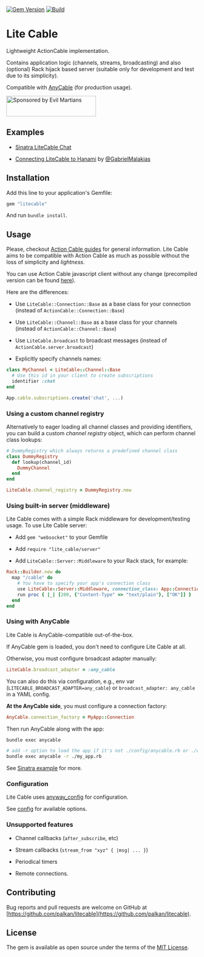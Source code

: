 [![Gem Version](https://badge.fury.io/rb/litecable.svg)](https://rubygems.org/gems/litecable)
[![Build](https://github.com/palkan/litecable/workflows/Build/badge.svg)](https://github.com/palkan/litecable/actions)

# Lite Cable

Lightweight ActionCable implementation.

Contains application logic (channels, streams, broadcasting) and also (optional) Rack hijack based server (suitable only for development and test due to its simplicity).

Compatible with [AnyCable](http://anycable.io) (for production usage).

<a href="https://evilmartians.com/">
<img src="https://evilmartians.com/badges/sponsored-by-evil-martians.svg" alt="Sponsored by Evil Martians" width="236" height="54"></a>

## Examples

- [Sinatra LiteCable Chat](https://github.com/palkan/litecable/tree/master/examples/sinatra)

- [Connecting LiteCable to Hanami](http://gabrielmalakias.com.br/ruby/hanami/iot/2017/05/26/websockets-connecting-litecable-to-hanami.html) by [@GabrielMalakias](https://github.com/GabrielMalakias)

## Installation

Add this line to your application's Gemfile:

```ruby
gem "litecable"
```

And run `bundle install`.

## Usage

Please, checkout [Action Cable guides](http://guides.rubyonrails.org/action_cable_overview.html) for general information. Lite Cable aims to be compatible with Action Cable as much as possible without the loss of simplicity and _lightness_.

You can use Action Cable javascript client without any change (precompiled version can be found [here](https://github.com/palkan/litecable/tree/master/examples/sinatra/assets/cable.js)).

Here are the differences:

- Use `LiteCable::Connection::Base` as a base class for your connection (instead of `ActionCable::Connection::Base`)

- Use `LiteCable::Channel::Base` as a base class for your channels (instead of `ActionCable::Channel::Base`)

- Use `LiteCable.broadcast` to broadcast messages (instead of `ActionCable.server.broadcast`)

- Explicitly specify channels names:

```ruby
class MyChannel < LiteCable::Channel::Base
  # Use this id in your client to create subscriptions
  identifier :chat
end
```

```js
App.cable.subscriptions.create('chat', ...)
```

### Using a custom channel registry

Alternatively to eager loading all channel classes and providing identifiers, you can build a custom _channel registry_ object, which can perform channel class lookups:

```ruby
# DummyRegistry which always returns a predefined channel class
class DummyRegistry
  def lookup(channel_id)
    DummyChannel
  end
end

LiteCable.channel_registry = DummyRegistry.new
```

### Using built-in server (middleware)

Lite Cable comes with a simple Rack middleware for development/testing usage.
To use Lite Cable server:

- Add `gem "websocket"` to your Gemfile

- Add `require "lite_cable/server"`

- Add `LiteCable::Server::Middleware` to your Rack stack, for example:

```ruby
Rack::Builder.new do
  map "/cable" do
    # You have to specify your app's connection class
    use LiteCable::Server::Middleware, connection_class: App::Connection
    run proc { |_| [200, {"Content-Type" => "text/plain"}, ["OK"]] }
  end
end
```

### Using with AnyCable

Lite Cable is AnyCable-compatible out-of-the-box.

If AnyCable gem is loaded, you don't need to configure Lite Cable at all.

Otherwise, you must configure broadcast adapter manually:

```ruby
LiteCable.broadcast_adapter = :any_cable
```

You can also do this via configuration, e.g., env var (`LITECABLE_BROADCAST_ADAPTER=any_cable`) or `broadcast_adapter: any_cable` in a YAML config.

**At the AnyCable side**, you must configure a connection factory:

```ruby
AnyCable.connection_factory = MyApp::Connection
```

Then run AnyCable along with the app:

```sh
bundle exec anycable

# add -r option to load the app if it's not ./config/anycable.rb or ./config/environment.rb
bundle exec anycable -r ./my_app.rb
```

See [Sinatra example](https://github.com/palkan/litecable/tree/master/examples/sinatra) for more.

### Configuration

Lite Cable uses [anyway_config](https://github.com/palkan/anyway_config) for configuration.

See [config](https://github.com/palkan/litecable/blob/master/lib/lite_cable/config.rb) for available options.

### Unsupported features

- Channel callbacks (`after_subscribe`, etc)

- Stream callbacks (`stream_from "xyz" { |msg| ... }`)

- Periodical timers

- Remote connections.

## Contributing

Bug reports and pull requests are welcome on GitHub at [https://github.com/palkan/litecable](https://github.com/palkan/litecable).

## License

The gem is available as open source under the terms of the [MIT License](./LICENSE.txt).
